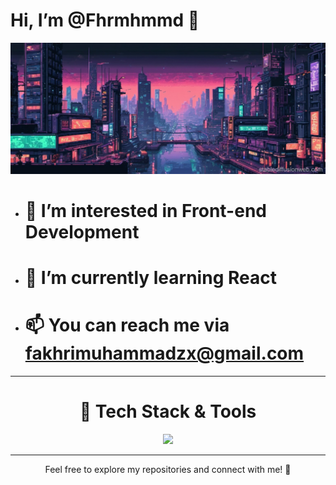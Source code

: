 # Hi, I’m @Fhrmhmmd 👋

![art](https://github.com/Fhrmhmmd/Fhrmhmmd/blob/main/art.jpg)

- # 👀 I’m interested in **Front-end Development**
- # 🌱 I’m currently learning **React**
- # 📫 You can reach me via [fakhrimuhammadzx@gmail.com](mailto:fakhrimuhammadzx@gmail.com)

<hr>
<div align="center">
<h1>🚀 Tech Stack & Tools</h1>
<a href="https://skillicons.dev">
    <img src="https://skillicons.dev/icons?i=html,css,js,php,react" />
</a
</div>
<hr>


Feel free to explore my repositories and connect with me! 🤝


